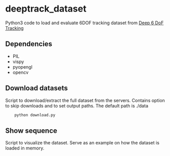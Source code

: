 # deeptrack_dataset
Python3 code to load and evaluate 6DOF tracking dataset from [Deep 6 DoF Tracking](http://vision.gel.ulaval.ca/~jflalonde/projects/deepTracking/index.html)

## Dependencies
- PIL
- vispy
- pyopengl
- opencv

## Download datasets

Script to download/extract the full dataset from the servers. Contains option to skip downloads and to set output paths.
The default path is ./data
```bash
    python download.py
```

## Show sequence

Script to visualize the dataset. Serve as an example on how the dataset is loaded in memory.
